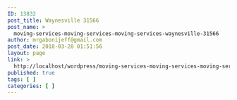 ```yaml
---
ID: 13832
post_title: Waynesville 31566
post_name: >
  moving-services-moving-services-moving-services-waynesville-31566
author: mrgabonijeff@gmail.com
post_date: 2018-03-28 01:51:56
layout: page
link: >
  http://localhost/wordpress/moving-services-moving-services-moving-services-waynesville-31566/
published: true
tags: [ ]
categories: [ ]
---
```

